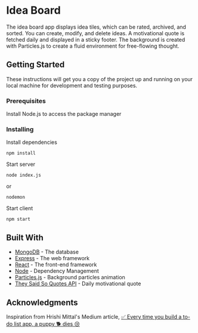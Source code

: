 # Idea Board

The idea board app displays idea tiles, which can be rated, archived, and sorted. You can create, modify, and delete ideas. A motivational quote is fetched daily and displayed in a sticky footer. The background is created with Particles.js to create a fluid environment for free-flowing thought.

## Getting Started

These instructions will get you a copy of the project up and running on your local machine for development and testing purposes.

### Prerequisites

Install Node.js to access the package manager

### Installing

Install dependencies

```
npm install
```

Start server

```
node index.js
```

or

```
nodemon
```

Start client

```
npm start
```

## Built With

- [MongoDB](https://www.mongodb.com/) - The database
- [Express](https://expressjs.com/) - The web framework
- [React](https://reactjs.org/) - The front-end framework
- [Node](https://nodejs.org/en/) - Dependency Management
- [Particles.js](https://github.com/VincentGarreau/particles.js/) - Background particles animation
- [They Said So Quotes API](https://quotes.rest/) - Daily motivational quote

## Acknowledgments

Inspiration from Hrishi Mittal's Medium article, [✅ Every time you build a to-do list app, a puppy 🐕 dies 😢](https://medium.freecodecamp.org/every-time-you-build-a-to-do-list-app-a-puppy-dies-505b54637a5d)
